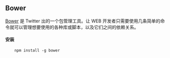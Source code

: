 ## Bower
[Bower](http://bower.io) 是 Twitter 出的一个包管理工具。让 WEB 开发者只需要使用几条简单的命令就可以管理想要使用的各种库或脚本，以及它们之间的依赖关系。

#### 安装
   	
``` shell
	npm install -g bower
```	


